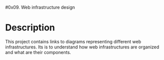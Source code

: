 #0x09. Web infrastructure design

# Description

This project contains links to diagrams representing different web infrastructures.
Its is to understand how web infrastructures are organized and what are their components.
